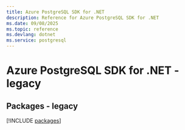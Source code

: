 ```yaml
---
title: Azure PostgreSQL SDK for .NET
description: Reference for Azure PostgreSQL SDK for .NET
ms.date: 09/08/2025
ms.topic: reference
ms.devlang: dotnet
ms.service: postgresql
---
```

# Azure PostgreSQL SDK for .NET - legacy
## Packages - legacy
[!INCLUDE [packages](postgresql-index.md)]